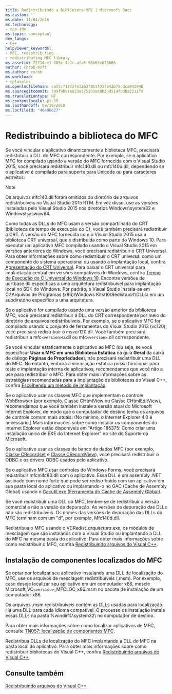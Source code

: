 ```yaml
---
title: Redistribuindo a Biblioteca MFC | Microsoft Docs
ms.custom: ''
ms.date: 11/04/2016
ms.technology:
- cpp-ide
ms.topic: conceptual
dev_langs:
- C++
helpviewer_keywords:
- MFC, redistributing
- redistributing MFC library
ms.assetid: 72714ce1-385e-4c1c-afa5-96b03e873866
author: corob-msft
ms.author: corob
ms.workload:
- cplusplus
ms.openlocfilehash: ca55c71772fe3263f811f037b43b75cdca94294b
ms.sourcegitcommit: 799f9b976623a375203ad8b2ad5147bd6a2212f0
ms.translationtype: HT
ms.contentlocale: pt-BR
ms.lasthandoff: 09/19/2018
ms.locfileid: "46406627"
---
```

# <a name="redistributing-the-mfc-library"></a>Redistribuindo a biblioteca do MFC

Se você vincular o aplicativo dinamicamente à biblioteca MFC, precisará redistribuir a DLL do MFC correspondente. Por exemplo, se o aplicativo MFC for compilado usando a versão do MFC fornecida com o Visual Studio 2015, você precisará redistribuir mfc140.dll ou mfc140u.dll, dependendo se o aplicativo é compilado para suporte para Unicode ou para caracteres estreitos.

> [!NOTE]
>  Os arquivos mfc140.dll foram omitidos do diretório de arquivos redistribuíveis no Visual Studio 2015 RTM. Em vez disso, use as versões instaladas pelo Visual Studio 2015 nos diretórios Windows\system32 e Windows\syswow64.

Como todas as DLLs do MFC usam a versão compartilhada do CRT (biblioteca de tempo de execução do C), você também precisará redistribuir o CRT. A versão do MFC fornecida com o Visual Studio 2015 usa a biblioteca CRT universal, que é distribuída como parte do Windows 10. Para executar um aplicativo MFC compilado usando o Visual Studio 2015 em versões anteriores do Windows, você precisará redistribuir o CRT Universal. Para obter informações sobre como redistribuir o CRT universal como um componente do sistema operacional ou usando a implantação local, confira [Apresentação do CRT Universal](http://go.microsoft.com/fwlink/p/?linkid=617977). Para baixar o CRT universal para implantação central em versões compatíveis do Windows, confira [Tempo de Execução do C Universal do Windows 10](http://go.microsoft.com/fwlink/p/?LinkId=619489). Encontre versões de ucrtbase.dll específicas a uma arquitetura redistribuível para implantação local no SDK do Windows. Por padrão, o Visual Studio instala-as em C:\Arquivos de Programas (x86)\Windows Kits\10\Redist\ucrt\DLLs\ em um subdiretório específico a uma arquitetura.

Se o aplicativo for compilado usando uma versão anterior da biblioteca MFC, você precisará redistribuir a DLL do CRT correspondente por meio do diretório de arquivos redistribuíveis. Por exemplo, se o aplicativo MFC for compilado usando o conjunto de ferramentas do Visual Studio 2013 (vc120), você precisará redistribuir o msvcr120.dll. Você também precisará redistribuir a mfc`<version>`u.dll ou mfc`<version>`.dll correspondente.

Se você vincular estaticamente o aplicativo ao MFC (ou seja, se você especificar **Usar o MFC em uma Biblioteca Estática** na guia **Geral** da caixa de diálogo **Páginas de Propriedades**), não precisará redistribuir uma DLL do MFC. No entanto, embora a vinculação estática possa funcionar para teste e implantação interna de aplicativos, recomendamos que você não a use para redistribuir o MFC. Para obter mais informações sobre as estratégias recomendadas para a implantação de bibliotecas do Visual C++, confira [Escolhendo um método de implantação](../ide/choosing-a-deployment-method.md).

Se o aplicativo usar as classes MFC que implementam o controle WebBrowser (por exemplo, [Classe CHtmlView](../mfc/reference/chtmlview-class.md) ou [Classe CHtmlEditView](../mfc/reference/chtmleditview-class.md)), recomendamos que você também instale a versão atual do Microsoft Internet Explorer, de modo que o computador de destino tenha os arquivos de controle comum mais atuais. (No mínimo, o Internet Explorer 4.0 é necessário.) Mais informações sobre como instalar os componentes do Internet Explorer estão disponíveis em "Artigo 185375: Como criar uma instalação única de EXE do Internet Explorer" no site do Suporte da Microsoft.

Se o aplicativo usar as classes de banco de dados MFC (por exemplo, [Classe CRecordset](../mfc/reference/crecordset-class.md) e [Classe CRecordView](../mfc/reference/crecordview-class.md)), você precisará redistribuir o ODBC e os drivers ODBC usados pelo aplicativo.

Se o aplicativo MFC usar controles do Windows Forms, você precisará redistribuir mfcmifc80.dll com o aplicativo. Essa DLL é um assembly .NET assinado com nome forte que pode ser redistribuído com um aplicativo em sua pasta local do aplicativo ou implantando-o no GAC (Cache de Assembly Global) usando o [Gacutil.exe (Ferramenta do Cache de Assembly Global)](/dotnet/framework/tools/gacutil-exe-gac-tool).

Se você redistribuir uma DLL do MFC, lembre-se de redistribuir a versão comercial e não a versão de depuração. As versões de depuração das DLLs não são redistribuíveis. Os nomes das versões de depuração das DLLs do MFC terminam com um "d", por exemplo, Mfc140d.dll.

Redistribua o MFC usando o VCRedist_*arquitetura*.exe, os módulos de mesclagem que são instalados com o Visual Studio ou implantando a DLL do MFC na mesma pasta do aplicativo. Para obter mais informações sobre como redistribuir o MFC, confira [Redistribuindo arquivos do Visual C++](../ide/redistributing-visual-cpp-files.md).

## <a name="installation-of-localized-mfc-components"></a>Instalação de componentes localizados do MFC

Se optar por localizar seu aplicativo instalando uma DLL de localização do MFC, use os arquivos de mesclagem redistribuíveis (.msm). Por exemplo, caso deseje localizar seu aplicativo em um computador x86, mescle Microsoft_VC`<version>`_MFCLOC_x86.msm no pacote de instalação de um computador x86.

Os arquivos .msm redistribuíveis contêm as DLLs usadas para localização. Há uma DLL para cada idioma compatível. O processo de instalação instala essas DLLs na pasta %windir%\system32\ no computador de destino.

Para obter mais informações sobre como localizar aplicativos de MFC, consulte [TN057: localização de componentes MFC](../mfc/tn057-localization-of-mfc-components.md).

Redistribua DLLs de localização do MFC implantando a DLL do MFC na pasta local do aplicativo. Para obter mais informações sobre como redistribuir bibliotecas do Visual C++, confira [Redistribuindo arquivos do Visual C++](../ide/redistributing-visual-cpp-files.md).

## <a name="see-also"></a>Consulte também

[Redistribuindo arquivos do Visual C++](../ide/redistributing-visual-cpp-files.md)
